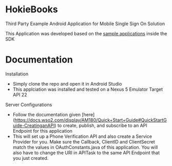 # HokieBooks

Third Party Example Android Application for Mobile Single Sign On Solution

This Application was developed based on the [sample applications](https://github.com/Brian-Kaplan/WSO2-API-Manager/tree/master/android-idp-sdk-1.1.0/samples) inside the SDK 

# Documentation

 Installation
  - Simply clone the repo and open it in Android Studio 
  - This applciation was installed and tested on a Nexus 5 Emulator Target API 22

 Server Configurations
  - Follow the documentation given [here] (https://docs.wso2.com/display/AM180/Quick+Start+Guide#QuickStartGuide-CreatinganAPI) to create, publish, and subscribe to an API Endpoint for this application 
  - This will set up a Phone Verification API and also create a Service Provider for you. Make sure the Callback, ClientID and ClientSecret match the values in OAuthConstants.java of this application. You will also have to change the URI in APITask to the same API Endpoint that you just created. 

